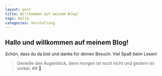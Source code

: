 ```yaml
---
layout: post
title: Willkommen auf meinem Blog!
tags: Hallo
categories: Vorstellung
---
```


## Hallo und willkommen auf meinem Blog!

Schön, dass du da bist und danke für deinen Besuch. Viel Spaß beim Lesen!

> Genieße den Augenblick, denn morgen ist noch nicht und gestern ist vorbei. ## 🤠
